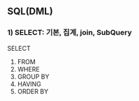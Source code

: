 ## SQL(DML)
### 1) SELECT: 기본, 집계, join, SubQuery

   SELECT
 1. FROM
 2. WHERE
 3. GROUP BY
 4. HAVING 
 5. ORDER BY
